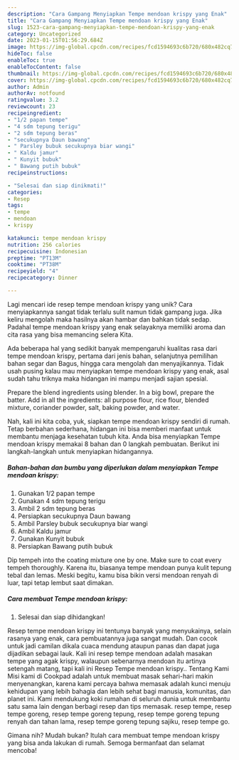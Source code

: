 ```yaml
---
description: "Cara Gampang Menyiapkan Tempe mendoan krispy yang Enak"
title: "Cara Gampang Menyiapkan Tempe mendoan krispy yang Enak"
slug: 1523-cara-gampang-menyiapkan-tempe-mendoan-krispy-yang-enak
category: Uncategorized
date: 2023-01-15T01:56:29.684Z
image: https://img-global.cpcdn.com/recipes/fcd1594693c6b720/680x482cq70/tempe-mendoan-krispy-foto-resep-utama.jpg
hideToc: false
enableToc: true
enableTocContent: false
thumbnail: https://img-global.cpcdn.com/recipes/fcd1594693c6b720/680x482cq70/tempe-mendoan-krispy-foto-resep-utama.jpg
cover: https://img-global.cpcdn.com/recipes/fcd1594693c6b720/680x482cq70/tempe-mendoan-krispy-foto-resep-utama.jpg
author: Admin
authorAv: notfound
ratingvalue: 3.2
reviewcount: 23
recipeingredient:
- "1/2 papan tempe"
- "4 sdm tepung terigu"
- "2 sdm tepung beras"
- "secukupnya Daun bawang"
- " Parsley bubuk secukupnya biar wangi"
- " Kaldu jamur"
- " Kunyit bubuk"
- " Bawang putih bubuk"
recipeinstructions:

- "Selesai dan siap dinikmati!"
categories:
- Resep
tags:
- tempe
- mendoan
- krispy

katakunci: tempe mendoan krispy 
nutrition: 256 calories
recipecuisine: Indonesian
preptime: "PT13M"
cooktime: "PT38M"
recipeyield: "4"
recipecategory: Dinner

---
```





Lagi mencari ide resep tempe mendoan krispy yang unik? Cara menyiapkannya sangat tidak terlalu sulit namun tidak gampang juga. Jika keliru mengolah maka hasilnya akan hambar dan bahkan tidak sedap. Padahal tempe mendoan krispy yang enak selayaknya memiliki aroma dan cita rasa yang bisa memancing selera Kita.





Ada beberapa hal yang sedikit banyak mempengaruhi kualitas rasa dari tempe mendoan krispy, pertama dari jenis bahan, selanjutnya pemilihan bahan segar dan Bagus, hingga cara mengolah dan menyajikannya. Tidak usah pusing kalau mau menyiapkan tempe mendoan krispy yang enak,      asal sudah tahu triknya maka hidangan ini mampu menjadi sajian spesial.














Prepare the blend ingredients using blender. In a big bowl, prepare the batter. Add in all the ingredients: all purpose flour, rice flour, blended mixture, coriander powder, salt, baking powder, and water.






Nah, kali ini kita coba, yuk, siapkan tempe mendoan krispy sendiri di rumah. Tetap berbahan sederhana, hidangan ini bisa memberi manfaat untuk membantu menjaga kesehatan tubuh kita. Anda bisa menyiapkan Tempe mendoan krispy memakai 8 bahan dan 0 langkah pembuatan. Berikut ini langkah-langkah untuk menyiapkan hidangannya.

<!--inarticleads1-->

##### Bahan-bahan dan bumbu yang diperlukan dalam menyiapkan Tempe mendoan krispy:

1. Gunakan 1/2 papan tempe
1. Gunakan 4 sdm tepung terigu
1. Ambil 2 sdm tepung beras
1. Persiapkan secukupnya Daun bawang
1. Ambil  Parsley bubuk secukupnya biar wangi
1. Ambil  Kaldu jamur
1. Gunakan  Kunyit bubuk
1. Persiapkan  Bawang putih bubuk


Dip tempeh into the coating mixture one by one. Make sure to coat every tempeh thoroughly. Karena itu, biasanya tempe mendoan punya kulit tepung tebal dan lemas. Meski begitu, kamu bisa bikin versi mendoan renyah di luar, tapi tetap lembut saat dimakan. 

<!--inarticleads2-->

##### Cara membuat Tempe mendoan krispy:


1. Selesai dan siap dihidangkan!

Resep tempe mendoan krispy ini tentunya banyak yang menyukainya, selain rasanya yang enak, cara pembuatannya juga sangat mudah. Dan cocok untuk jadi camilan dikala cuaca mendung ataupun panas dan dapat juga dijadikan sebagai lauk. Kali ini resep tempe mendoan adalah masakan tempe yang agak krispy, walaupun sebenarnya mendoan itu artinya setengah matang, tapi kali ini Resep Tempe mendoan krispy.. Tentang Kami Misi kami di Cookpad adalah untuk membuat masak sehari-hari makin menyenangkan, karena kami percaya bahwa memasak adalah kunci menuju kehidupan yang lebih bahagia dan lebih sehat bagi manusia, komunitas, dan planet ini. Kami mendukung koki rumahan di seluruh dunia untuk membantu satu sama lain dengan berbagi resep dan tips memasak. resep tempe, resep tempe goreng, resep tempe goreng tepung, resep tempe goreng tepung renyah dan tahan lama, resep tempe goreng tepung sajiku, resep tempe go. 

Gimana nih? Mudah bukan? Itulah cara membuat tempe mendoan krispy yang bisa anda lakukan di rumah. Semoga bermanfaat dan selamat mencoba!
